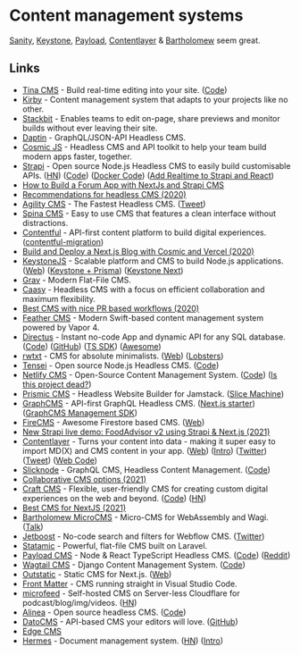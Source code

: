 # Content management systems

[Sanity](../tools/sanity.md), [Keystone](https://keystonejs.com/), [Payload](https://payloadcms.com/), [Contentlayer](https://www.contentlayer.dev/) & [Bartholomew](https://github.com/fermyon/bartholomew) seem great.

## Links

- [Tina CMS](https://tinacms.org/) - Build real-time editing into your site. ([Code](https://github.com/tinacms/tinacms))
- [Kirby](https://getkirby.com/) - Content management system that adapts to your projects like no other.
- [Stackbit](https://www.stackbit.com/) - Enables teams to edit on-page, share previews and monitor builds without ever leaving their site.
- [Daptin](https://github.com/daptin/daptin) - GraphQL/JSON-API Headless CMS.
- [Cosmic JS](https://www.cosmicjs.com/) - Headless CMS and API toolkit to help your team build modern apps faster, together.
- [Strapi](https://strapi.io/) - Open source Node.js Headless CMS to easily build customisable APIs. ([HN](https://news.ycombinator.com/item?id=23453530)) ([Code](https://github.com/strapi/strapi)) ([Docker Code](https://github.com/strapi/strapi-docker)) ([Add Realtime to Strapi and React](https://xen.codes/add-realtime-to-strapi-and-react))
- [How to Build a Forum App with NextJs and Strapi CMS](https://strapi.io/blog/how-to-build-a-forum-app-with-next-js-and-strapi-cms)
- [Recommendations for headless CMS (2020)](https://twitter.com/jorilallo/status/1273374053852753921)
- [Agility CMS](https://agilitycms.com/) - The Fastest Headless CMS. ([Tweet](https://twitter.com/rauchg/status/1274418537126219776))
- [Spina CMS](https://github.com/SpinaCMS/Spina) - Easy to use CMS that features a clean interface without distractions.
- [Contentful](https://www.contentful.com/) - API-first content platform to build digital experiences. ([contentful-migration](https://github.com/contentful/contentful-migration))
- [Build and Deploy a Next.js Blog with Cosmic and Vercel (2020)](https://vercel.com/guides/deploying-next-and-cosmic-with-vercel)
- [KeystoneJS](https://github.com/keystonejs/keystone) - Scalable platform and CMS to build Node.js applications. ([Web](https://www.keystonejs.com/)) ([Keystone + Prisma](https://www.keystonejs.com/blog/prisma-adapter)) ([Keystone Next](https://next.keystonejs.com/))
- [Grav](https://getgrav.org/) - Modern Flat-File CMS.
- [Caasy](https://caasy.io/) - Headless CMS with a focus on efficient collaboration and maximum flexibility.
- [Best CMS with nice PR based workflows (2020)](https://twitter.com/rauchg/status/1323053624688173056)
- [Feather CMS](https://github.com/BinaryBirds/feather) - Modern Swift-based content management system powered by Vapor 4.
- [Directus](https://directus.io/) - Instant no-code App and dynamic API for any SQL database. ([Code](https://github.com/directus/directus)) ([GitHub](https://github.com/directus)) ([TS SDK](https://github.com/directus/sdk)) ([Awesome](https://github.com/directus-community/awesome-directus))
- [rwtxt](https://github.com/schollz/rwtxt) - CMS for absolute minimalists. ([Web](https://rwtxt.com/public)) ([Lobsters](https://lobste.rs/s/xrqaxh/schollz_rwtxt_cms_for_absolute))
- [Tensei](https://tenseijs.com/) - Open source Node.js Headless CMS. ([Code](https://github.com/tenseijs/tensei))
- [Netlify CMS](https://www.netlifycms.org/) - Open-Source Content Management System. ([Code](https://github.com/netlify/netlify-cms)) ([Is this project dead?](https://answers.netlify.com/t/is-this-project-dead/70988))
- [Prismic CMS](https://prismic.io/) - Headless Website Builder for Jamstack. ([Slice Machine](https://github.com/prismicio/slice-machine))
- [GraphCMS](https://graphcms.com/) - API-first GraphQL Headless CMS. ([Next.js starter](https://github.com/GraphCMS/reference-marketing-website)) ([GraphCMS Management SDK](https://github.com/GraphCMS/management-sdk))
- [FireCMS](https://github.com/Camberi/firecms) - Awesome Firestore based CMS. ([Web](https://firecms.co/))
- [New Strapi live demo: FoodAdvisor v2 using Strapi & Next.js (2021)](https://strapi.io/blog/foodadvisor-v2)
- [Contentlayer](https://github.com/contentlayerdev/contentlayer) - Turns your content into data - making it super easy to import MD(X) and CMS content in your app. ([Web](https://www.contentlayer.dev/)) ([Intro](https://www.contentlayer.dev/blog/beta)) ([Twitter](https://twitter.com/contentlayerdev)) ([Tweet](https://twitter.com/swyx/status/1517163485439926272)) ([Web Code](https://github.com/contentlayerdev/website))
- [Slicknode](https://slicknode.com/) - GraphQL CMS, Headless Content Management. ([Code](https://github.com/slicknode/slicknode))
- [Collaborative CMS options (2021)](https://twitter.com/derrickreimer/status/1453017970645602304)
- [Craft CMS](https://craftcms.com/) - Flexible, user-friendly CMS for creating custom digital experiences on the web and beyond. ([Code](https://github.com/craftcms/cms)) ([HN](https://news.ycombinator.com/item?id=31271668))
- [Best CMS for NextJS (2021)](https://www.reddit.com/r/nextjs/comments/qnx4rd/guys_whats_the_best_cms_for_my_nextjs_app/)
- [Bartholomew MicroCMS](https://github.com/fermyon/bartholomew) - Micro-CMS for WebAssembly and Wagi. ([Talk](https://www.youtube.com/watch?v=O2KNzVj6FAc))
- [Jetboost](https://www.jetboost.io/) - No-code search and filters for Webflow CMS. ([Twitter](https://twitter.com/Jetboostio))
- [Statamic](https://statamic.com/) - Powerful, flat-file CMS built on Laravel.
- [Payload CMS](https://payloadcms.com/) - Node & React TypeScript Headless CMS. ([Code](https://github.com/payloadcms/payload)) ([Reddit](https://www.reddit.com/r/javascript/comments/tgcm1n/payload_a_headless_typescript_cms_just_shipped_20/))
- [Wagtail CMS](https://wagtail.org/) - Django Content Management System. ([Code](https://github.com/wagtail/wagtail))
- [Outstatic](https://github.com/avitorio/outstatic) - Static CMS for Next.js. ([Web](https://outstatic.com/))
- [Front Matter](https://github.com/estruyf/vscode-front-matter) - CMS running straight in Visual Studio Code.
- [microfeed](https://github.com/microfeed/microfeed) - Self-hosted CMS on Server-less Cloudflare for podcast/blog/img/videos. ([HN](https://news.ycombinator.com/item?id=34147825))
- [Alinea](https://alinea.sh/) - Open source headless CMS. ([Code](https://github.com/alineacms/alinea))
- [DatoCMS](https://www.datocms.com/) - API-based CMS your editors will love. ([GitHub](https://github.com/datocms))
- [Edge CMS](https://github.com/patdx/edge-cms)
- [Hermes](https://github.com/hashicorp-forge/hermes) - Document management system. ([HN](https://news.ycombinator.com/item?id=34600126)) ([Intro](https://www.hashicorp.com/blog/introducing-hermes-an-open-source-document-management-system))

